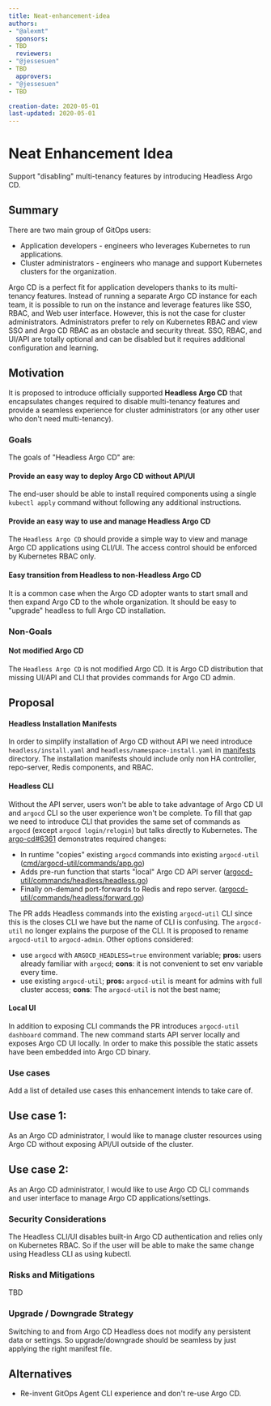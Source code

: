 ```yaml
---
title: Neat-enhancement-idea
authors:
- "@alexmt"
  sponsors:
- TBD
  reviewers:
- "@jessesuen"
- TBD
  approvers:
- "@jessesuen"
- TBD

creation-date: 2020-05-01
last-updated: 2020-05-01
---
```


# Neat Enhancement Idea

Support "disabling" multi-tenancy features by introducing Headless Argo CD.

## Summary

There are two main group of GitOps users:

* Application developers - engineers who leverages Kubernetes to run applications.
* Cluster administrators - engineers who manage and support Kubernetes clusters for the organization.

Argo CD is a perfect fit for application developers thanks to its multi-tenancy features. Instead of running a separate Argo CD instance for
each team, it is possible to run on the instance and leverage features like SSO, RBAC, and Web user interface. However, this is not the case
for cluster administrators. Administrators prefer to rely on Kubernetes RBAC and view SSO and Argo CD RBAC as an obstacle and security threat.
SSO, RBAC, and UI/API are totally optional and can be disabled but it requires additional configuration and learning.

## Motivation

It is proposed to introduce officially supported **Headless Argo CD** that encapsulates changes required to disable multi-tenancy features
and provide a seamless experience for cluster administrators (or any other user who don't need multi-tenancy).

### Goals

The goals of "Headless Argo CD" are:

#### Provide an easy way to deploy Argo CD without API/UI

The end-user should be able to install required components using a single `kubectl apply` command without following any additional instructions.

#### Provide an easy way to use and manage Headless Argo CD

The `Headless Argo CD` should provide a simple way to view and manage Argo CD applications using CLI/UI. The access control should be enforced by
Kubernetes RBAC only.

#### Easy transition from Headless to non-Headless Argo CD

It is a common case when the Argo CD adopter wants to start small and then expand Argo CD to the whole organization. It should be easy
to "upgrade" headless to full Argo CD installation.

### Non-Goals

#### Not modified Argo CD

The `Headless Argo CD` is not modified Argo CD. It is Argo CD distribution that missing UI/API and CLI that provides commands for Argo CD admin.

## Proposal

#### Headless Installation Manifests

In order to simplify installation of Argo CD without API we need introduce `headless/install.yaml` and `headless/namespace-install.yaml` in [manifests](../../manifests) directory.
The installation manifests should include only non HA controller, repo-server, Redis components, and RBAC.

#### Headless CLI

Without the API server, users won't be able to take advantage of Argo CD UI and `argocd` CLI so the user experience won't be complete. To fill that gap
we need to introduce CLI that provides the same set of commands as `argocd` (except `argocd login/relogin`) but talks directly to Kubernetes. The [argo-cd#6361](https://github.com/argoproj/argo-cd/pull/6361)
demonstrates required changes:

* In runtime "copies" existing `argocd` commands into existing `argocd-util` ([cmd/argocd-util/commands/app.go](https://github.com/alexmt/argo-cd/blob/37f45c285704ee715aa2d22e7f68f7e6e78a0d61/cmd/argocd-util/commands/app.go#L56))
* Adds pre-run function that starts "local" Argo CD API server ([argocd-util/commands/headless/headless.go](https://github.com/alexmt/argo-cd/blob/37f45c285704ee715aa2d22e7f68f7e6e78a0d61/cmd/argocd-util/commands/headless/headless.go#L67))
* Finally on-demand port-forwards to Redis and repo server. ([argocd-util/commands/headless/forward.go](https://github.com/alexmt/argo-cd/blob/headless-argo-cd/cmd/argocd-util/commands/headless/forward.go))

The PR adds Headless commands into the existing `argocd-util` CLI since this is the closes CLI we have but the name of CLI is confusing. The `argocd-util` no longer explains the purpose of the CLI.
It is proposed to rename `argocd-util` to `argocd-admin`. Other options considered:

* use `argocd` with `ARGOCD_HEADLESS=true` environment variable; **pros:** users already familiar with `argocd`; **cons**: it is not convenient to set env variable every time.
* use existing `argocd-util`; **pros:** `argocd-util` is meant for admins with full cluster access; **cons**: The `argocd-util` is not the best name;

#### Local UI

In addition to exposing CLI commands the PR introduces `argocd-util dashboard` command. The new command starts API server locally and exposes Argo CD UI locally.
In order to make this possible the static assets have been embedded into Argo CD binary.

### Use cases

Add a list of detailed use cases this enhancement intends to take care of.

## Use case 1:

As an Argo CD administrator, I would like to manage cluster resources using Argo CD without exposing API/UI outside of the cluster.

## Use case 2:

As an Argo CD administrator, I would like to use Argo CD CLI commands and user interface to manage Argo CD applications/settings.

### Security Considerations

The Headless CLI/UI disables built-in Argo CD authentication and relies only on Kubernetes RBAC. So if the user will be able to make the same change using Headless CLI as using kubectl.

### Risks and Mitigations

TBD

### Upgrade / Downgrade Strategy

Switching to and from Argo CD Headless does not modify any persistent data or settings. So upgrade/downgrade should be seamless by just applying the right manifest file.

## Alternatives

* Re-invent GitOps Agent CLI experience and don't re-use Argo CD.